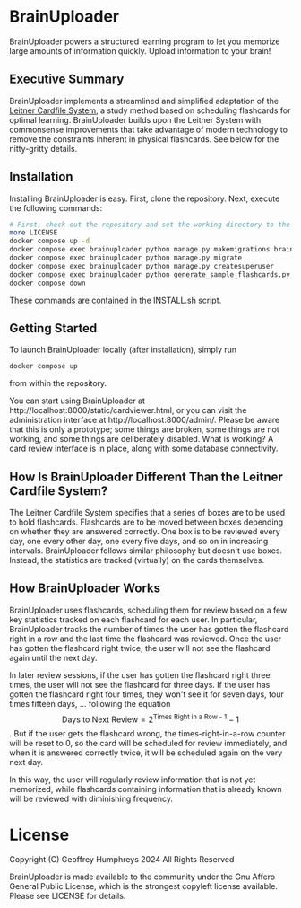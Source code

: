 # BrainUploader
BrainUploader powers a structured learning program to let you memorize large amounts of information quickly.  Upload information to your brain!

## Executive Summary
BrainUploader implements a streamlined and simplified adaptation of the [Leitner Cardfile System](https://mindedge.com/learning-science/the-leitner-system-how-does-it-work/), a study method based on scheduling flashcards for optimal learning. BrainUploader builds upon the Leitner System with commonsense improvements that take advantage of modern technology to remove the constraints inherent in physical flashcards. See below for the nitty-gritty details.

## Installation
Installing BrainUploader is easy. First, clone the repository. Next, execute the following commands:

```bash
# First, check out the repository and set the working directory to the repository root
more LICENSE
docker compose up -d
docker compose exec brainuploader python manage.py makemigrations brainuploader
docker compose exec brainuploader python manage.py migrate
docker compose exec brainuploader python manage.py createsuperuser
docker compose exec brainuploader python generate_sample_flashcards.py
docker compose down
```

These commands are contained in the INSTALL.sh script.

## Getting Started
To launch BrainUploader locally (after installation), simply run
```bash
docker compose up
```
from within the repository.

You can start using BrainUploader at http://localhost:8000/static/cardviewer.html, or you can visit the administration interface at http://localhost:8000/admin/. Please be aware that this is only a prototype; some things are broken, some things are not working, and some things are deliberately disabled. What is working? A card review interface is in place, along with some database connectivity. 

## How Is BrainUploader Different Than the Leitner Cardfile System?
The Leitner Cardfile System specifies that a series of boxes are to be used to hold flashcards. Flashcards are to be moved between boxes depending on whether they are answered correctly. One box is to be reviewed every day, one every other day, one every five days, and so on in increasing intervals. BrainUploader follows similar philosophy but doesn't use boxes. Instead, the statistics are tracked (virtually) on the cards themselves.

## How BrainUploader Works
BrainUploader uses flashcards, scheduling them for review based on a few key statistics tracked on each flashcard for each user. In particular, BrainUploader tracks the number of times the user has gotten the flashcard right in a row and the last time the flashcard was reviewed. Once the user has gotten the flashcard right twice, the user will not see the flashcard again until the next day.

In later review sessions, if the user has gotten the flashcard right three times, the user will not see the flashcard for three days. If the user has gotten the flashcard right four times, they won't see it for seven days, four times fifteen days, ... following the equation $$\text{Days to  Next Review} = 2^{\text{Times Right in a Row - 1}} - 1$$. But if the user gets the flashcard wrong, the times-right-in-a-row counter will be reset to 0, so the card will be scheduled for review immediately, and when it is answered correctly twice, it will be scheduled again on the very next day.

In this way, the user will regularly review information that is not yet memorized, while flashcards containing information that is already known will be reviewed with diminishing frequency.

# License

Copyright (C) Geoffrey Humphreys 2024
All Rights Reserved

BrainUploader is made available to the community under the Gnu Affero General Public License, which is the strongest copyleft license available. Please see LICENSE for details.


